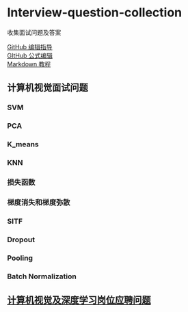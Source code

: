 # Interview-question-collection
收集面试问题及答案<br>

[GitHub 编辑指导](https://blog.csdn.net/ljc_563812704/article/details/53464039)<br>
[GItHub 公式编辑](http://latex.91maths.com/)<br>
[Markdown 教程](https://hacpai.com/guide/markdown)<br>

## 计算机视觉面试问题
### SVM
### PCA
### K_means
### KNN
### 损失函数
### 梯度消失和梯度弥散
### SITF
### Dropout
### Pooling
### Batch Normalization



## [计算机视觉及深度学习岗位应聘问题](https://blog.csdn.net/ferriswym/article/details/81331191)<br>
